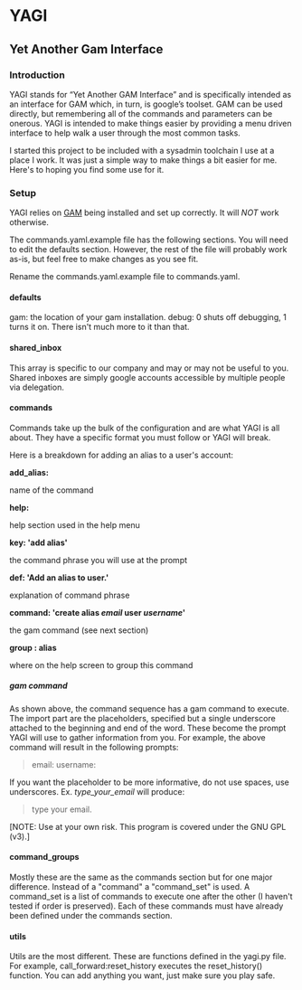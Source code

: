 # YAGI
## Yet Another Gam Interface

### Introduction
YAGI stands for “Yet Another GAM Interface” and is specifically intended as an interface for 
GAM which, in turn, is google’s toolset.  GAM can be used directly, but remembering all of 
the commands and parameters can be onerous. YAGI is intended to make things easier by providing
a menu driven interface to help walk a user through the most common tasks.


I started this project to be included with a sysadmin toolchain I use at a place
I work. It was just a simple way to make things a bit easier for me. Here's
to hoping you find some use for it.


### Setup
YAGI relies on [GAM](https://github.com/GAM-team/GAM/wiki) being installed and set up correctly.
It will *NOT* work otherwise. 

The commands.yaml.example file has the following sections. You will need to edit the defaults section.
However, the rest of the file will probably work as-is, but feel free to make changes
as you see fit.

Rename the commands.yaml.example file to commands.yaml.


#### defaults
gam: the location of your gam installation.
debug: 0 shuts off debugging, 1 turns it on. There isn't much more to it than that.

#### shared_inbox
This array is specific to our company and may or may not be useful to you. Shared inboxes
are simply google accounts accessible by multiple people via delegation.

#### commands
Commands take up the bulk of the configuration and are what YAGI is all about. They have
a specific format you must follow or YAGI will break.

Here is a breakdown for adding an alias to a user's account:

**add_alias:**

name of the command

**help:**

help section used in the help menu

**key: 'add alias'**

the command phrase you will use at the prompt

**def: 'Add an alias to user.'**

explanation of command phrase

**command: 'create alias _email_ user _username_'**

the gam command (see next section)

**group : alias**

where on the help screen to group this command



##### gam command
As shown above, the command sequence has a gam command to execute. The import part are the 
placeholders, specified but a single underscore attached to the beginning and end of the 
word. These become the prompt YAGI will use to gather information from you. For example,
the above command will result in the following prompts:
> email:
> username:

If you want the placeholder to be more informative, do not use spaces, use underscores. 
Ex. _type_your_email_ will produce: 
> type your email.

[NOTE: Use at your own risk. This program is covered under the GNU GPL (v3).]


#### command_groups

Mostly these are the same as the commands section but for one major difference.
Instead of a "command" a "command_set" is used. A command_set is a list of 
commands to execute one after the other (I haven't tested if order is preserved).
Each of these commands must have already been defined under the commands section.

#### utils
Utils are the most different. These are functions defined in the yagi.py file. 
For example, call_forward:reset_history executes the reset_history() function.
You can add anything you want, just make sure you play safe. 
